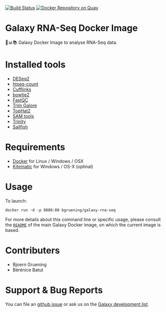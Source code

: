 [![Build Status](https://travis-ci.org/bgruening/galaxy-rna-seq.svg?branch=master)](https://travis-ci.org/bgruening/galaxy-rna-seq)
[![Docker Repository on Quay](https://quay.io/repository/bgruening/galaxy-rna-seq/status "Docker Repository on Quay")](https://quay.io/repository/bgruening/galaxy-rna-seq)

Galaxy RNA-Seq Docker Image
=============================

:whale::bar_chart::books: Galaxy Docker Image to analyse RNA-Seq data.

# Installed tools

 * [DESeq2](http://www.bioconductor.org/packages/release/bioc/html/DESeq2.html)
 * [htseq-count](http://www-huber.embl.de/HTSeq/doc/count.html)
 * [Cufflinks](http://cufflinks.cbcb.umd.edu/)
 * [bowtie2](http://bowtie-bio.sourceforge.net/bowtie2/index.shtml)
 * [FastQC](http://www.bioinformatics.babraham.ac.uk/projects/fastqc/)
 * [Trim Galore](http://www.bioinformatics.babraham.ac.uk/projects/trim_galore/)
 * [TopHat2](https://ccb.jhu.edu/software/tophat/index.shtml)
 * [SAM tools](https://sourceforge.net/projects/samtools/)
 * [Trinity](https://github.com/trinityrnaseq/trinityrnaseq/wiki)
 * [Sailfish](http://www.cs.cmu.edu/~ckingsf/software/sailfish/)

# Requirements

 - [Docker](https://docs.docker.com/installation/) for Linux / Windows / OSX
 - [Kitematic](https://kitematic.com/) for Windows / OS-X (optinal)

# Usage

To launch:

```
docker run -d -p 8080:80 bgruening/galaxy-rna-seq
```

For more details about this command line or specific usage, please consult the
[`README`](https://github.com/bgruening/docker-galaxy-stable/blob/master/README.md) of the main Galaxy Docker image, on which the current image is based.

# Contributers

- Bjoern Gruening
- Bérénice Batut

# Support & Bug Reports

You can file an [github issue](https://github.com/bgruening/galaxy-rna-seq/issues) or ask us on the [Galaxy development list](http://lists.bx.psu.edu/listinfo/galaxy-dev).
